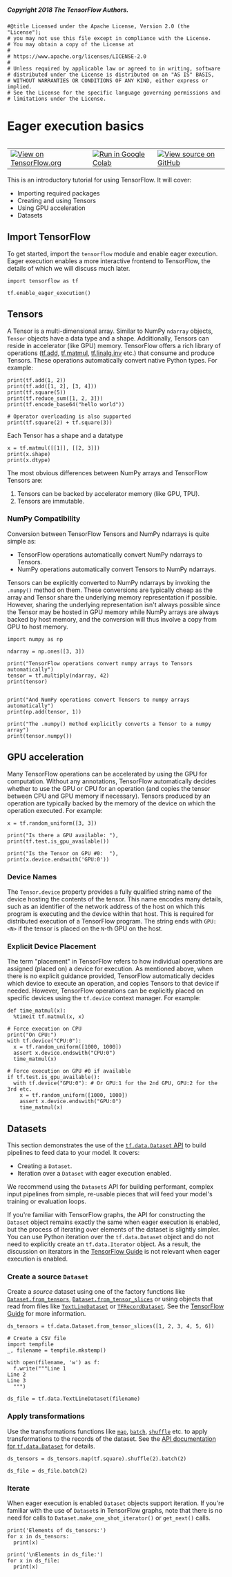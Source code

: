 
##### Copyright 2018 The TensorFlow Authors.


```
#@title Licensed under the Apache License, Version 2.0 (the "License");
# you may not use this file except in compliance with the License.
# You may obtain a copy of the License at
#
# https://www.apache.org/licenses/LICENSE-2.0
#
# Unless required by applicable law or agreed to in writing, software
# distributed under the License is distributed on an "AS IS" BASIS,
# WITHOUT WARRANTIES OR CONDITIONS OF ANY KIND, either express or implied.
# See the License for the specific language governing permissions and
# limitations under the License.
```

# Eager execution basics

<table class="tfo-notebook-buttons" align="left">
  <td>
    <a target="_blank" href="https://www.tensorflow.org/tutorials/eager/eager_basics"><img src="https://www.tensorflow.org/images/tf_logo_32px.png" />View on TensorFlow.org</a>
  </td>
  <td>
    <a target="_blank" href="https://colab.research.google.com/github/tensorflow/docs/blob/master/site/en/tutorials/eager/eager_basics.ipynb"><img src="https://www.tensorflow.org/images/colab_logo_32px.png" />Run in Google Colab</a>
  </td>
  <td>
    <a target="_blank" href="https://github.com/tensorflow/docs/blob/master/site/en/tutorials/eager/eager_basics.ipynb"><img src="https://www.tensorflow.org/images/GitHub-Mark-32px.png" />View source on GitHub</a>
  </td>
</table>

This is an introductory tutorial for using TensorFlow. It will cover:

* Importing required packages
* Creating and using Tensors
* Using GPU acceleration
* Datasets

## Import TensorFlow

To get started, import the `tensorflow` module and enable eager execution.
Eager execution enables a more interactive frontend to TensorFlow, the details of which we will discuss much later.


```
import tensorflow as tf

tf.enable_eager_execution()
```

## Tensors

A Tensor is a multi-dimensional array. Similar to NumPy `ndarray` objects, `Tensor` objects have a data type and a shape. Additionally, Tensors can reside in accelerator (like GPU) memory. TensorFlow offers a rich library of operations ([tf.add](https://www.tensorflow.org/api_docs/python/tf/add), [tf.matmul](https://www.tensorflow.org/api_docs/python/tf/matmul), [tf.linalg.inv](https://www.tensorflow.org/api_docs/python/tf/linalg/inv) etc.) that consume and produce Tensors. These operations automatically convert native Python types. For example:



```
print(tf.add(1, 2))
print(tf.add([1, 2], [3, 4]))
print(tf.square(5))
print(tf.reduce_sum([1, 2, 3]))
print(tf.encode_base64("hello world"))

# Operator overloading is also supported
print(tf.square(2) + tf.square(3))
```

Each Tensor has a shape and a datatype


```
x = tf.matmul([[1]], [[2, 3]])
print(x.shape)
print(x.dtype)
```

The most obvious differences between NumPy arrays and TensorFlow Tensors are:

1. Tensors can be backed by accelerator memory (like GPU, TPU).
2. Tensors are immutable.

### NumPy Compatibility

Conversion between TensorFlow Tensors and NumPy ndarrays is quite simple as:

* TensorFlow operations automatically convert NumPy ndarrays to Tensors.
* NumPy operations automatically convert Tensors to NumPy ndarrays.

Tensors can be explicitly converted to NumPy ndarrays by invoking the `.numpy()` method on them.
These conversions are typically cheap as the array and Tensor share the underlying memory representation if possible. However, sharing the underlying representation isn't always possible since the Tensor may be hosted in GPU memory while NumPy arrays are always backed by host memory, and the conversion will thus involve a copy from GPU to host memory.


```
import numpy as np

ndarray = np.ones([3, 3])

print("TensorFlow operations convert numpy arrays to Tensors automatically")
tensor = tf.multiply(ndarray, 42)
print(tensor)


print("And NumPy operations convert Tensors to numpy arrays automatically")
print(np.add(tensor, 1))

print("The .numpy() method explicitly converts a Tensor to a numpy array")
print(tensor.numpy())
```

## GPU acceleration

Many TensorFlow operations can be accelerated by using the GPU for computation. Without any annotations, TensorFlow automatically decides whether to use the GPU or CPU for an operation (and copies the tensor between CPU and GPU memory if necessary). Tensors produced by an operation are typically backed by the memory of the device on which the operation executed. For example:


```
x = tf.random_uniform([3, 3])

print("Is there a GPU available: "),
print(tf.test.is_gpu_available())

print("Is the Tensor on GPU #0:  "),
print(x.device.endswith('GPU:0'))
```

### Device Names

The `Tensor.device` property provides a fully qualified string name of the device hosting the contents of the tensor. This name encodes many details, such as an identifier of the network address of the host on which this program is executing and the device within that host. This is required for distributed execution of a TensorFlow program. The string ends with `GPU:<N>` if the tensor is placed on the `N`-th GPU on the host.



### Explicit Device Placement

The term "placement" in TensorFlow refers to how individual operations are assigned (placed on) a device for execution. As mentioned above, when there is no explicit guidance provided, TensorFlow automatically decides which device to execute an operation, and copies Tensors to that device if needed. However, TensorFlow operations can be explicitly placed on specific devices using the `tf.device` context manager. For example:


```
def time_matmul(x):
  %timeit tf.matmul(x, x)

# Force execution on CPU
print("On CPU:")
with tf.device("CPU:0"):
  x = tf.random_uniform([1000, 1000])
  assert x.device.endswith("CPU:0")
  time_matmul(x)

# Force execution on GPU #0 if available
if tf.test.is_gpu_available():
  with tf.device("GPU:0"): # Or GPU:1 for the 2nd GPU, GPU:2 for the 3rd etc.
    x = tf.random_uniform([1000, 1000])
    assert x.device.endswith("GPU:0")
    time_matmul(x)
```

## Datasets

This section demonstrates the use of the [`tf.data.Dataset` API](https://www.tensorflow.org/guide/datasets) to build pipelines to feed data to your model. It covers:

* Creating a `Dataset`.
* Iteration over a `Dataset` with eager execution enabled.

We recommend using the `Dataset`s API for building performant, complex input pipelines from simple, re-usable pieces that will feed your model's training or evaluation loops.

If you're familiar with TensorFlow graphs, the API for constructing the `Dataset` object remains exactly the same when eager execution is enabled, but the process of iterating over elements of the dataset is slightly simpler.
You can use Python iteration over the `tf.data.Dataset` object and do not need to explicitly create an `tf.data.Iterator` object.
As a result, the discussion on iterators in the [TensorFlow Guide](https://www.tensorflow.org/guide/datasets) is not relevant when eager execution is enabled.

### Create a source `Dataset`

Create a _source_ dataset using one of the factory functions like [`Dataset.from_tensors`](https://www.tensorflow.org/api_docs/python/tf/data/Dataset#from_tensors), [`Dataset.from_tensor_slices`](https://www.tensorflow.org/api_docs/python/tf/data/Dataset#from_tensor_slices) or using objects that read from files like [`TextLineDataset`](https://www.tensorflow.org/api_docs/python/tf/data/TextLineDataset) or [`TFRecordDataset`](https://www.tensorflow.org/api_docs/python/tf/data/TFRecordDataset). See the [TensorFlow Guide](https://www.tensorflow.org/guide/datasets#reading_input_data) for more information.


```
ds_tensors = tf.data.Dataset.from_tensor_slices([1, 2, 3, 4, 5, 6])

# Create a CSV file
import tempfile
_, filename = tempfile.mkstemp()

with open(filename, 'w') as f:
  f.write("""Line 1
Line 2
Line 3
  """)

ds_file = tf.data.TextLineDataset(filename)
```

### Apply transformations

Use the transformations functions like [`map`](https://www.tensorflow.org/api_docs/python/tf/data/Dataset#map), [`batch`](https://www.tensorflow.org/api_docs/python/tf/data/Dataset#batch), [`shuffle`](https://www.tensorflow.org/api_docs/python/tf/data/Dataset#shuffle) etc. to apply transformations to the records of the dataset. See the [API documentation for `tf.data.Dataset`](https://www.tensorflow.org/api_docs/python/tf/data/Dataset) for details.


```
ds_tensors = ds_tensors.map(tf.square).shuffle(2).batch(2)

ds_file = ds_file.batch(2)
```

### Iterate

When eager execution is enabled `Dataset` objects support iteration.
If you're familiar with the use of `Dataset`s in TensorFlow graphs, note that there is no need for calls to `Dataset.make_one_shot_iterator()` or `get_next()` calls.


```
print('Elements of ds_tensors:')
for x in ds_tensors:
  print(x)

print('\nElements in ds_file:')
for x in ds_file:
  print(x)
```
